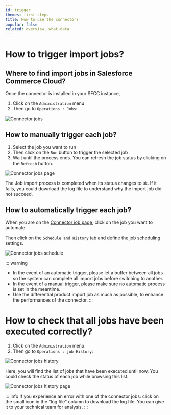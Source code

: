 ```yaml
---
id: trigger
themes: first-steps
title: How to use the connector?
popular: false
related: overview, what-data
---
```


# How to trigger import jobs?

## Where to find import jobs in Salesforce Commerce Cloud?

Once the connector is installed in your SFCC instance,
1. Click on the `Administration` menu
2. Then go to `Operations : Jobs`:

![Connector jobs](../img/sfcc-jobs.png)

## How to manually trigger each job?

1. Select the job you want to run
2. Then click on the `Run` button to trigger the selected job
3. Wait until the process ends. You can refresh the job status by clicking on the `Refresh` button.

![Connector jobs page](../img/sfcc-jobs-page.png)



The Job import process is completed when its status changes to `Ok`. If it fails, you could download the log file to understand why the import job did not succeed.

## How to automatically trigger each job?

When you are on the [Connector job page](#how-do-i-go-to-the-connector-jobs-page-in-sfcc), click on the job you want to automate.

Then click on the `Schedule and History` tab and define the job scheduling settings.

![Connector jobs schedule](../img/sfcc-jobs-schedule.png)



::: warning
- In the event of an automatic trigger, please let a buffer between all jobs so the system can complete all import jobs before switching to another.
- In the event of a manual trigger, please make sure no automatic process is set in the meantime.
- Use the differential product import job as much as possible, to enhance the performances of the connector.
:::

# How to check that all jobs have been executed correctly?

1. Click on the `Administration` menu.
2. Then go to `Operations : job History`:

![Connector jobs history](../img/sfcc-jobs-history.png)

Here, you will find the list of jobs that have been executed until now. You could check the status of each job while browsing this list.

![Connector jobs history page](../img/sfcc-jobs-history-page.png)

::: info
If you experience an error with one of the connector jobs: click on the small icon in the "log file" column to download the log file. You can give it to your technical team for analysis.
:::
